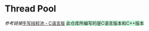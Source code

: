 # Thread Pool
*参考链接*[手写线程池 - C语言版](https://subingwen.cn/linux/threadpool/ "爱编程的大丙")
<font style="background: #c4f7d6">此仓库所编写的是C语言版本和C++版本</font>
